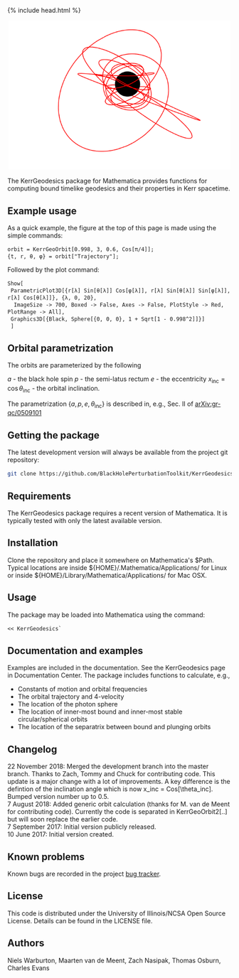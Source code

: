 {% include head.html %}

<p align="center"><img src="kerr_generic_orbit.png" width="500px"></p>

The KerrGeodesics package for Mathematica provides functions for computing bound timelike geodesics and their properties in Kerr spacetime.

## Example usage

As a quick example, the figure at the top of this page is made using the simple commands:
```
orbit = KerrGeoOrbit[0.998, 3, 0.6, Cos[π/4]];
{t, r, θ, φ} = orbit["Trajectory"];
```
Followed by the plot command:
```
Show[
 ParametricPlot3D[{r[λ] Sin[θ[λ]] Cos[φ[λ]], r[λ] Sin[θ[λ]] Sin[φ[λ]], r[λ] Cos[θ[λ]]}, {λ, 0, 20}, 
  ImageSize -> 700, Boxed -> False, Axes -> False, PlotStyle -> Red, PlotRange -> All],
 Graphics3D[{Black, Sphere[{0, 0, 0}, 1 + Sqrt[1 - 0.998^2]]}]
 ]
```

## Orbital parametrization

The orbits are parameterized by the following

$a$ - the black hole spin
$p$ - the semi-latus rectum
$e$ - the eccentricity
$x_\text{inc} = \cos\theta_\text{inc}$ - the orbital inclination.

The parametrization $\{a,p,e,\theta_\text{inc}\}$ is described in, e.g., Sec. II of [arXiv:gr-qc/0509101](https://arxiv.org/abs/gr-qc/0509101)

## Getting the package

The latest development version will always be available from the project git
repository:

```bash
git clone https://github.com/BlackHolePerturbationToolkit/KerrGeodesics.git
```

## Requirements


The KerrGeodesics package requires a recent version of Mathematica. It is typically
tested with only the latest available version.

## Installation

Clone the repository and place it somewhere on Mathematica's $Path.
Typical locations are inside ${HOME}/.Mathematica/Applications/ for Linux or
inside ${HOME}/Library/Mathematica/Applications/ for Mac OSX.


## Usage

The package may be loaded into Mathematica using the command:

```Mathematica
<< KerrGeodesics`
```


## Documentation and examples

Examples are included in the documentation. See the
KerrGeodesics page in Documentation Center. The package includes functions to calculate, e.g.,

* Constants of motion and orbital frequencies
* The orbital trajectory and 4-velocity
* The location of the photon sphere
* The location of inner-most bound and inner-most stable circular/spherical orbits
* The location of the separatrix between bound and plunging orbits

## Changelog

22 November 2018: Merged the development branch into the master branch. Thanks to Zach, Tommy and Chuck for contributing code. This update is a major change with a lot of improvements. A key difference is the defintion of the inclination angle which is now x_inc = Cos[\theta_inc]. Bumped version number up to 0.5.<br/>
7 August 2018: Added generic orbit calculation (thanks for M. van de Meent for contributing code). Currently the code is separated in KerrGeoOrbit2[..] but will soon replace the earlier code.<br>
7 September 2017: Initial version publicly released.<br>
10 June 2017: Initial version created.

## Known problems

Known bugs are recorded in the project [bug tracker](https://github.com/BlackHolePerturbationToolkit/KerrGeodesics/issues).

## License

This code is distributed under the University of Illinois/NCSA
Open Source License. Details can be found in the LICENSE file.


## Authors

Niels Warburton, Maarten van de Meent, Zach Nasipak, Thomas Osburn, Charles Evans